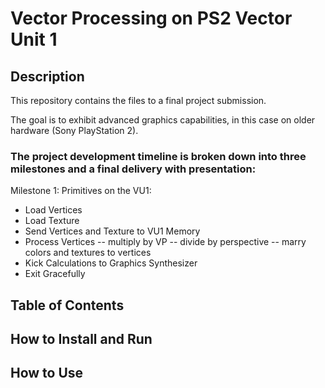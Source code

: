 # Vector Processing on PS2 Vector Unit 1
## Description
This repository contains the files to a final project submission.

The goal is to exhibit advanced graphics capabilities, in this case on older hardware (Sony PlayStation 2).

### The project development timeline is broken down into three milestones and a final delivery with presentation:
Milestone 1: Primitives on the VU1:
 - Load Vertices
 - Load Texture
 - Send Vertices and Texture to VU1 Memory
 - Process Vertices
     -- multiply by VP
     -- divide by perspective
     -- marry colors and textures to vertices
 - Kick Calculations to Graphics Synthesizer
 - Exit Gracefully

## Table of Contents

## How to Install and Run

## How to Use
